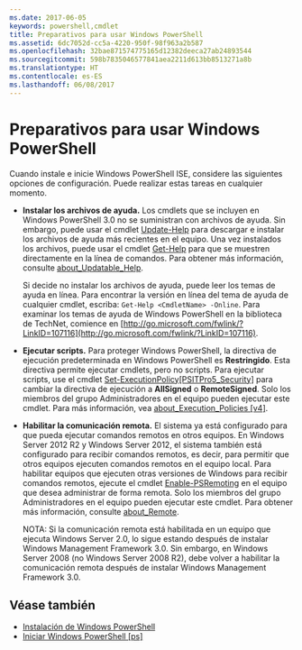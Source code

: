 ```yaml
---
ms.date: 2017-06-05
keywords: powershell,cmdlet
title: Preparativos para usar Windows PowerShell
ms.assetid: 6dc7052d-cc5a-4220-950f-98f963a2b587
ms.openlocfilehash: 32bae871574775165d12382deeca27ab24893544
ms.sourcegitcommit: 598b7835046577841aea2211d613bb8513271a8b
ms.translationtype: HT
ms.contentlocale: es-ES
ms.lasthandoff: 06/08/2017
---
```

# <a name="getting-ready-to-use-windows-powershell"></a>Preparativos para usar Windows PowerShell
Cuando instale e inicie Windows PowerShell ISE, considere las siguientes opciones de configuración. Puede realizar estas tareas en cualquier momento.

-   **Instalar los archivos de ayuda.** Los cmdlets que se incluyen en Windows PowerShell 3.0 no se suministran con archivos de ayuda. Sin embargo, puede usar el cmdlet [Update-Help](https://technet.microsoft.com/en-us/library/93e1d870-ace6-432b-8778-8920291d7545) para descargar e instalar los archivos de ayuda más recientes en el equipo. Una vez instalados los archivos, puede usar el cmdlet [Get-Help](https://technet.microsoft.com/en-us/library/1f46eeb4-49d7-4bec-bb29-395d9b42f54a) para que se muestren directamente en la línea de comandos. Para obtener más información, consulte [about_Updatable_Help](https://technet.microsoft.com/en-us/library/10bba75c-f4ac-4ca1-bbf3-8f34dd521ffe).

    Si decide no instalar los archivos de ayuda, puede leer los temas de ayuda en línea. Para encontrar la versión en línea del tema de ayuda de cualquier cmdlet, escriba: `Get-Help <CmdletName> -Online`. Para examinar los temas de ayuda de Windows PowerShell en la biblioteca de TechNet, comience en [http://go.microsoft.com/fwlink/?LinkID=107116](http://go.microsoft.com/fwlink/?LinkID=107116).

-   **Ejecutar scripts.** Para proteger Windows PowerShell, la directiva de ejecución predeterminada en Windows PowerShell es **Restringido**. Esta directiva permite ejecutar cmdlets, pero no scripts. Para ejecutar scripts, use el cmdlet [Set-ExecutionPolicy[PSITPro5_Security]](https://technet.microsoft.com/en-us/library/5690a0e1-495b-4e63-8280-65ead7bf01ab) para cambiar la directiva de ejecución a **AllSigned** o **RemoteSigned**. Solo los miembros del grupo Administradores en el equipo pueden ejecutar este cmdlet. Para más información, vea [about_Execution_Policies [v4]](https://technet.microsoft.com/en-us/library/347708dc-1515-4d74-978b-8334603472e6).

-   **Habilitar la comunicación remota.** El sistema ya está configurado para que pueda ejecutar comandos remotos en otros equipos. En Windows Server 2012 R2 y Windows Server 2012, el sistema también está configurado para recibir comandos remotos, es decir, para permitir que otros equipos ejecuten comandos remotos en el equipo local. Para habilitar equipos que ejecuten otras versiones de Windows para recibir comandos remotos, ejecute el cmdlet [Enable-PSRemoting](https://technet.microsoft.com/en-us/library/19437c28-33b8-4ac1-9113-8439cc8beffb) en el equipo que desea administrar de forma remota. Solo los miembros del grupo Administradores en el equipo pueden ejecutar este cmdlet. Para obtener más información, consulte [about_Remote](https://technet.microsoft.com/en-us/library/9b4a5c87-9162-4adf-bdfe-fbc80b9b8970).

    NOTA: Si la comunicación remota está habilitada en un equipo que ejecuta Windows Server 2.0, lo sigue estando después de instalar Windows Management Framework 3.0. Sin embargo, en Windows Server 2008 (no Windows Server 2008 R2), debe volver a habilitar la comunicación remota después de instalar Windows Management Framework 3.0.

## <a name="see-also"></a>Véase también
- [Instalación de Windows PowerShell](../setup/Installing-Windows-PowerShell.md)
- [Iniciar Windows PowerShell [ps]](https://technet.microsoft.com/en-us/library/8ec8c2d7-8e7c-4722-a3d2-498fe5739a8e)

